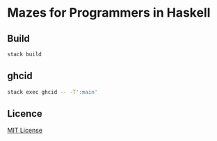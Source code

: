 # Mazes for Programmers in Haskell

## Build

```bash
stack build
```

## ghcid

```bash
stack exec ghcid -- -T':main'
```

## Licence

[MIT License][licence]

[licence]: LICENSE
